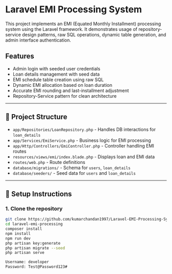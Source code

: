 # Laravel EMI Processing System

This project implements an EMI (Equated Monthly Installment) processing system using the Laravel framework. It demonstrates usage of repository-service design patterns, raw SQL operations, dynamic table generation, and admin interface authentication.

## Features

- Admin login with seeded user credentials
- Loan details management with seed data
- EMI schedule table creation using raw SQL
- Dynamic EMI allocation based on loan duration
- Accurate EMI rounding and last-installment adjustment
- Repository-Service pattern for clean architecture

---

## 📁 Project Structure

- `app/Repositories/LoanRepository.php` - Handles DB interactions for `loan_details`
- `app/Services/EmiService.php` - Business logic for EMI processing
- `app/Http/Controllers/EmiController.php` - Controller handling EMI routes
- `resources/views/emi/index.blade.php` - Displays loan and EMI data
- `routes/web.php` - Route definitions
- `database/migrations/` - Schema for `users`, `loan_details`
- `database/seeders/` - Seed data for `users` and `loan_details`

---

## 🚀 Setup Instructions

### 1. Clone the repository

```bash
git clone https://github.com/kumarchandan1997/Laravel-EMI-Processing-System.git
cd laravel-emi-processing
composer install
npm install
npm run dev
php artisan key:generate
php artisan migrate --seed
php artisan serve

Username: developer
Password: Test@Password123#
